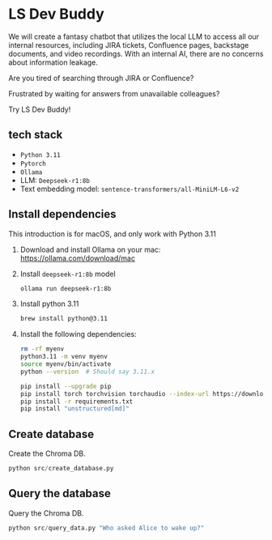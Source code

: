 # LS Dev Buddy

We will create a fantasy chatbot that utilizes the local LLM to access all our internal resources, including JIRA tickets, Confluence pages, backstage documents, and video recordings. With an internal AI, there are no concerns about information leakage.

Are you tired of searching through JIRA or Confluence?  

Frustrated by waiting for answers from unavailable colleagues?  

Try LS Dev Buddy!

## tech stack

- `Python 3.11`
- `Pytorch`
- `Ollama`
- LLM: `Deepseek-r1:8b`
- Text embedding model: `sentence-transformers/all-MiniLM-L6-v2`

## Install dependencies

This introduction is for macOS, and only work with Python 3.11

1. Download and install Ollama on your mac: https://ollama.com/download/mac

2. Install `deepseek-r1:8b` model

    ```bash
    ollama run deepseek-r1:8b
    ```

3. Install python 3.11

    ```bash
    brew install python@3.11
    ```

4. Install the following dependencies:

    ```bash
    rm -rf myenv
    python3.11 -m venv myenv
    source myenv/bin/activate
    python --version  # Should say 3.11.x

    pip install --upgrade pip
    pip install torch torchvision torchaudio --index-url https://download.pytorch.org/whl/cpu
    pip install -r requirements.txt
    pip install "unstructured[md]"
    ```

## Create database

Create the Chroma DB.

```python
python src/create_database.py
```

## Query the database

Query the Chroma DB.

```python
python src/query_data.py "Who asked Alice to wake up?"
```
